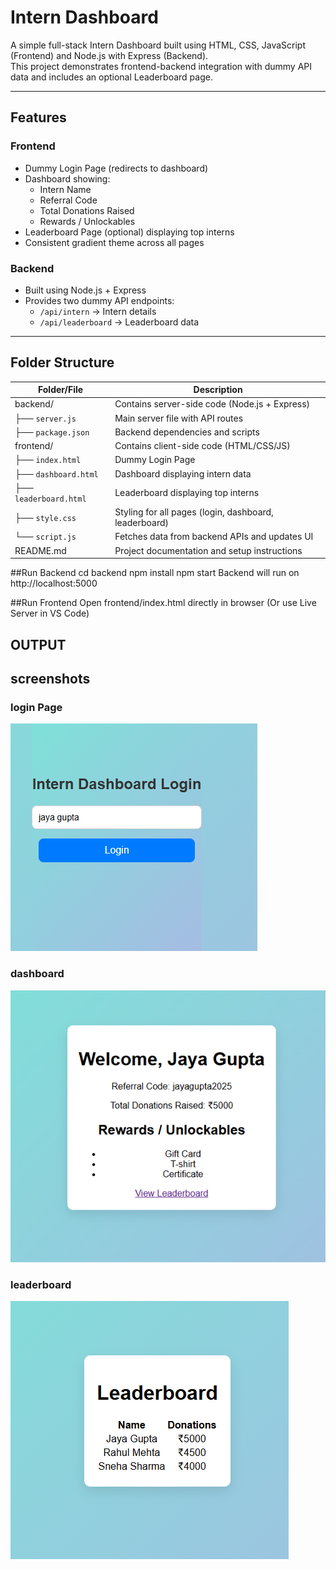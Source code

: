 # Intern Dashboard

A simple full-stack Intern Dashboard built using HTML, CSS, JavaScript (Frontend) and Node.js with Express (Backend).  
This project demonstrates frontend-backend integration with dummy API data and includes an optional Leaderboard page.

---

## Features

### Frontend
- Dummy Login Page (redirects to dashboard)
- Dashboard showing:
  - Intern Name
  - Referral Code
  - Total Donations Raised
  - Rewards / Unlockables
- Leaderboard Page (optional) displaying top interns
- Consistent gradient theme across all pages

### Backend
- Built using Node.js + Express
- Provides two dummy API endpoints:
  - `/api/intern` → Intern details
  - `/api/leaderboard` → Leaderboard data

---
## Folder Structure
| Folder/File            | Description                                           |
| ---------------------- | ----------------------------------------------------- |
|   backend/             | Contains server-side code (Node.js + Express)         |
| ├── `server.js`        | Main server file with API routes                      |
| ├── `package.json`     | Backend dependencies and scripts                      |
|   frontend/            | Contains client-side code (HTML/CSS/JS)               |
| ├── `index.html`       | Dummy Login Page                                      |
| ├── `dashboard.html`   | Dashboard displaying intern data                      |
| ├── `leaderboard.html` | Leaderboard displaying top interns                    |
| ├── `style.css`        | Styling for all pages (login, dashboard, leaderboard) |
| └── `script.js`        | Fetches data from backend APIs and updates UI         |
|      README.md         | Project documentation and setup instructions          |


##Run Backend
cd backend
npm install
npm start
Backend will run on http://localhost:5000

##Run Frontend
Open frontend/index.html directly in browser
(Or use Live Server in VS Code)

##  OUTPUT

## screenshots

### login Page
![login Page](screenshots/login.png)

### dashboard
![dashboard Page](screenshots/dashboard.png)

### leaderboard
![leaderboard Page](screenshots/leaderboard.png)


